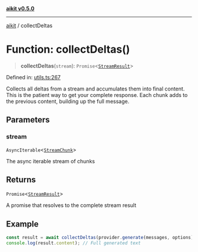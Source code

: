 [**aikit v0.5.0**](../README.md)

---

[aikit](../README.md) / collectDeltas

# Function: collectDeltas()

> **collectDeltas**(`stream`): `Promise`\<[`StreamResult`](../interfaces/StreamResult.md)\>

Defined in: [utils.ts:267](https://github.com/chinmaymk/aikit/blob/main/src/utils.ts#L267)

Collects all deltas from a stream and accumulates them into final content.
This is the patient way to get your complete response.
Each chunk adds to the previous content, building up the full message.

## Parameters

### stream

`AsyncIterable`\<[`StreamChunk`](../interfaces/StreamChunk.md)\>

The async iterable stream of chunks

## Returns

`Promise`\<[`StreamResult`](../interfaces/StreamResult.md)\>

A promise that resolves to the complete stream result

## Example

```typescript
const result = await collectDeltas(provider.generate(messages, options));
console.log(result.content); // Full generated text
```
